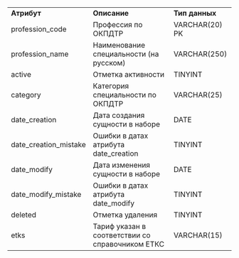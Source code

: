 <table>
    <tr>
        <td><b>Атрибут</b></td>
        <td><b>Описание</b></td>
        <td><b>Тип данных</b></td>
    </tr>  
    <tr>
        <td>profession_code </td>
        <td>Профессия по ОКПДТР</td>
        <td>VARCHAR(20) PK</td>
    </tr>    
    <tr>
        <td>profession_name </td>
        <td>Наименование специальности (на русском)</td>
        <td>VARCHAR(250) </td>
    </tr>    
    <tr>
        <td>active </td>
        <td>Отметка активности </td>
        <td>TINYINT</td>
    </tr>       
    <tr>
        <td>category </td>
        <td> Категория специальности по ОКПДТР </td>
        <td>VARCHAR(25) </td>
    </tr>    
    <tr>
        <td>date_creation </td>
        <td> Дата создания сущности в наборе</td>
        <td>DATE </td>
    </tr>        
    <tr>
        <td>date_creation_mistake </td>
        <td> Ошибки в датах атрибута date_creation </td>
        <td>TINYINT</td>
    </tr>    
    <tr>
          <td>date_modify </td>
          <td> Дата изменения сущности в наборе </td>
          <td>DATE </td>
      </tr>      
      <tr>
          <td>date_modify_mistake </td>
          <td>Ошибки в датах атрибута date_modify </td>
          <td>TINYINT</td>
      </tr>               
      <tr>
          <td>deleted </td>
          <td> Отметка удаления </td>
          <td>TINYINT</td>
      </tr>               
      <tr>
          <td>etks </td>
          <td>Тариф указан в соответствии со справочником ЕТКС</td>
          <td>VARCHAR(15)</td>
      </tr>   
</table>
